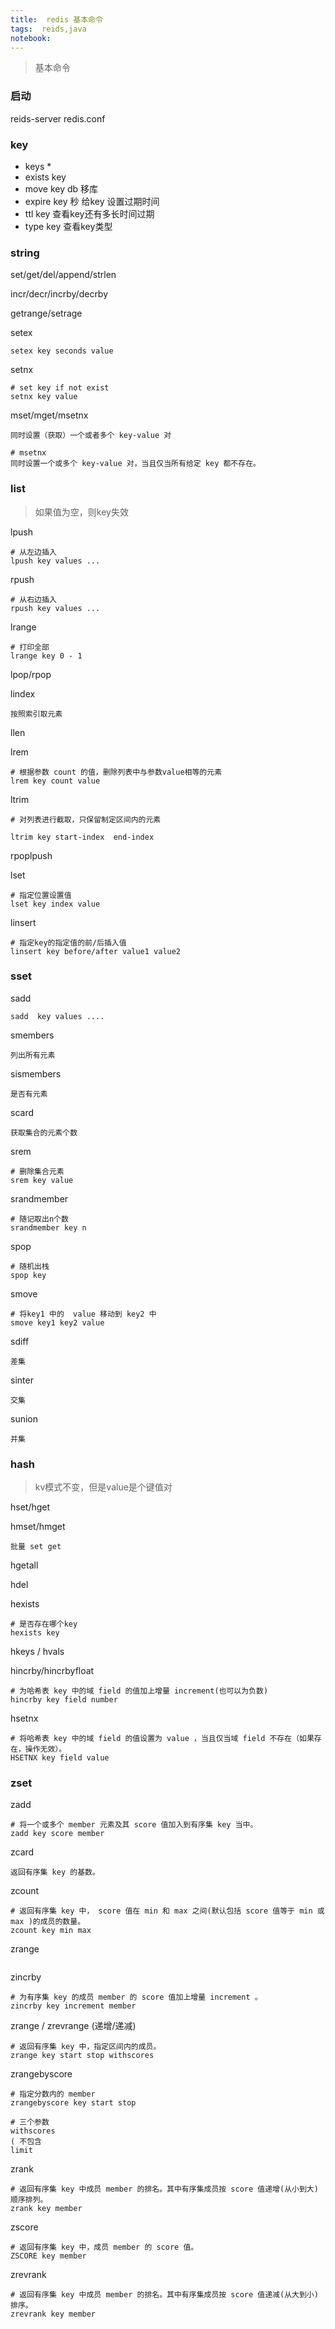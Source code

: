 ```yaml
---
title:  redis 基本命令
tags:  reids,java
notebook: 
---
```



> 基本命令


### 启动

reids-server redis.conf



### key

- keys *
- exists key
- move key db 移库
- expire key 秒   给key 设置过期时间
- ttl key   查看key还有多长时间过期
- type key  查看key类型

### string

set/get/del/append/strlen

incr/decr/incrby/decrby

getrange/setrage 

setex 
```
setex key seconds value
```

setnx 
```
# set key if not exist
setnx key value 
```

mset/mget/msetnx
```
同时设置（获取）一个或者多个 key-value 对

# msetnx
同时设置一个或多个 key-value 对，当且仅当所有给定 key 都不存在。
```

### list

> 如果值为空，则key失效


lpush 
```
# 从左边插入
lpush key values ...
```

rpush 
```
# 从右边插入
rpush key values ...
```


lrange 
```
# 打印全部
lrange key 0 - 1
```

lpop/rpop

lindex
```
按照索引取元素
```

llen

lrem 
```
# 根据参数 count 的值，删除列表中与参数value相等的元素
lrem key count value
```

ltrim 
```
# 对列表进行截取，只保留制定区间内的元素

ltrim key start-index  end-index 
```

rpoplpush


lset
```
# 指定位置设置值
lset key index value 
```

linsert 
```
# 指定key的指定值的前/后插入值
linsert key before/after value1 value2
```
### sset

sadd
```
sadd  key values ....
```
smembers
```
列出所有元素
```

sismembers
```
是否有元素
```
scard
```
获取集合的元素个数
```
srem
```
# 删除集合元素
srem key value 
```

srandmember 
```
# 随记取出n个数
srandmember key n
```
spop 
```
# 随机出栈
spop key 
```

smove
```
# 将key1 中的  value 移动到 key2 中
smove key1 key2 value
```

sdiff
```
差集
```
sinter
```
交集
```
sunion
```
并集
```

### hash

> kv模式不变，但是value是个键值对

hset/hget

hmset/hmget
```
批量 set get
```
hgetall

hdel

hexists
```
# 是否存在哪个key
hexists key 
```

hkeys / hvals

hincrby/hincrbyfloat
```
# 为哈希表 key 中的域 field 的值加上增量 increment(也可以为负数)
hincrby key field number
```

hsetnx
```
# 将哈希表 key 中的域 field 的值设置为 value ，当且仅当域 field 不存在（如果存在，操作无效）。
HSETNX key field value
```
### zset

zadd
```
# 将一个或多个 member 元素及其 score 值加入到有序集 key 当中。
zadd key score member 
```

zcard 
```
返回有序集 key 的基数。
```

zcount
```
# 返回有序集 key 中， score 值在 min 和 max 之间(默认包括 score 值等于 min 或 max )的成员的数量。
zcount key min max
```

zrange
```

```

zincrby 
```
# 为有序集 key 的成员 member 的 score 值加上增量 increment 。
zincrby key increment member
```

zrange / zrevrange (递增/递减)
```
# 返回有序集 key 中，指定区间内的成员。
zrange key start stop withscores
```

zrangebyscore
```
# 指定分数内的 member
zrangebyscore key start stop 

# 三个参数
withscores
( 不包含
limit  

```

zrank
```
# 返回有序集 key 中成员 member 的排名。其中有序集成员按 score 值递增(从小到大)顺序排列。
zrank key member
```

zscore
```
# 返回有序集 key 中，成员 member 的 score 值。
ZSCORE key member
```

zrevrank
```
# 返回有序集 key 中成员 member 的排名。其中有序集成员按 score 值递减(从大到小)排序。
zrevrank key member
```






